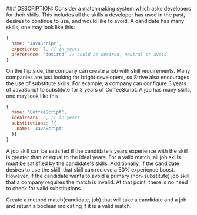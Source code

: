 ### DESCRIPTION:
Consider a matchmaking system which asks developers for their skills. This includes all the skills a developer has used in the past, desires to continue to use, and would like to avoid. A candidate has many skills, one may look like this:
```js
{
  name: 'JavaScript',
  experience: 7, // in years 
  preference: 'desired' // could be desired, neutral or avoid
}
```
On the flip side, the company can create a job with skill requirements. Many companies are just looking for bright developers, so Strive also encourages the use of substitute skills. For example, a company can configure 3 years of JavaScript to substitute for 3 years of CoffeeScript. A job has many skills, one may look like this:
```js
{
  name: 'CoffeeScript',
  idealYears: 3, // in years
  substitutions: [{
    name: 'JavaScript'
  }]
}
```
A job skill can be satisfied if the candidate's years experience with the skill is greater than or equal to the ideal years. For a valid match, all job skills must be satisfied by the candidate's skills. Additionally, if the candidate desires to use the skill, that skill can recieve a 50% experience boost. However, if the candidate wants to avoid a primary (non-substitute) job skill that a company requires the match is invalid. At that point, there is no need to check for valid substitutions.

Create a method match(candidate, job) that will take a candidate and a job and return a boolean indicating if it is a valid match.